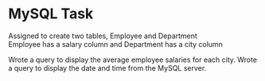 <h1>MySQL Task</h1>

Assigned to create two tables, Employee and Department<br>
Employee has a salary column and Department has a city column<br>

Wrote a query to display the average employee salaries for each city.
Wrote a query to display the date and time from the MySQL server.
